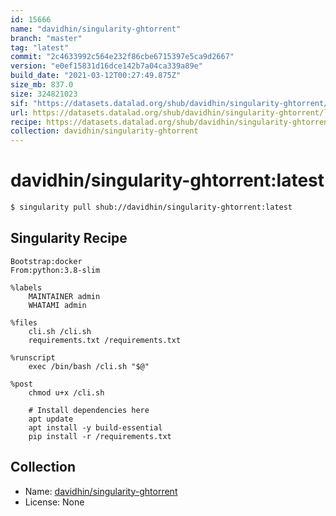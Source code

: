 ```yaml
---
id: 15666
name: "davidhin/singularity-ghtorrent"
branch: "master"
tag: "latest"
commit: "2c4633992c564e232f86cbe6715397e5ca9d2667"
version: "e0ef15831d16dce142b7a04ca339a89e"
build_date: "2021-03-12T00:27:49.875Z"
size_mb: 837.0
size: 324821023
sif: "https://datasets.datalad.org/shub/davidhin/singularity-ghtorrent/latest/2021-03-12-2c463399-e0ef1583/e0ef15831d16dce142b7a04ca339a89e.sif"
url: https://datasets.datalad.org/shub/davidhin/singularity-ghtorrent/latest/2021-03-12-2c463399-e0ef1583/
recipe: https://datasets.datalad.org/shub/davidhin/singularity-ghtorrent/latest/2021-03-12-2c463399-e0ef1583/Singularity
collection: davidhin/singularity-ghtorrent
---
```


# davidhin/singularity-ghtorrent:latest

```bash
$ singularity pull shub://davidhin/singularity-ghtorrent:latest
```

## Singularity Recipe

```singularity
Bootstrap:docker
From:python:3.8-slim

%labels
    MAINTAINER admin
    WHATAMI admin

%files
    cli.sh /cli.sh
    requirements.txt /requirements.txt

%runscript
    exec /bin/bash /cli.sh "$@"

%post
    chmod u+x /cli.sh

    # Install dependencies here
    apt update
    apt install -y build-essential
    pip install -r /requirements.txt
```

## Collection

 - Name: [davidhin/singularity-ghtorrent](https://github.com/davidhin/singularity-ghtorrent)
 - License: None

